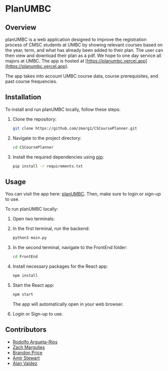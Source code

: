 # PlanUMBC

## Overview

planUMBC is a web application designed to improve the registration process of CMSC students at UMBC by showing relevant courses based on the year, term, and what has already been added to their plan. The user can then view and download their plan as a pdf. We hope to one day service all majors at UMBC. The app is hosted at [https://planumbc.vercel.app](https://planumbc.vercel.app).

The app takes into account UMBC course data, course prerequisites, and past course frequencies.

## Installation

To install and run planUMBC locally, follow these steps:

1. Clone the repository:

    ```bash
    git clone https://github.com/zmarg1/CSCoursePlanner.git
    ```

2. Navigate to the project directory:

    ```bash
    cd CSCoursePlanner
    ```

3. Install the required dependencies using [pip](https://pip.pypa.io/en/stable/):

    ```bash
    pip install -r requirements.txt
    ```

## Usage

You can visit the app here: [planUMBC](https://planumbc.vercel.app). Then,
make sure to login or sign-up to use.

To run planUMBC locally:

1. Open two terminals:

2. In the first terminal, run the backend:

    ```bash
    python3 main.py
    ```

3. In the second terminal, navigate to the FrontEnd folder:

    ```bash
    cd FrontEnd
    ```

4. Install necessary packages for the React app:

    ```bash
    npm install
    ```

5. Start the React app:

    ```bash
    npm start
    ```

    The app will automatically open in your web browser.

6. Login or Sign-up to use.


## Contributors

- [Rodolfo Argueta-Rios](https://github.com/rarguet1)
- [Zach Margulies](https://github.com/zmarg1)
- [Brandon Price](https://github.com/branprice)
- [Amir Stewart](https://github.com/AmirStew101)
- [Alan Valdez](https://github.com/avaldez92)

